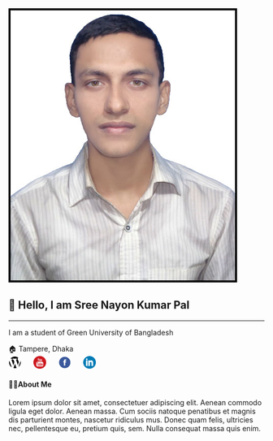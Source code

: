 <img src="images/nayon.JPG">

## 👋 Hello, I am Sree Nayon Kumar Pal
<hr>
<p>I am a student of Green University of Bangladesh</p>
🏠 Tampere, Dhaka   

<br>

<img src="images/website.svg" style="height:25px; width:25px; margin-right: 20px">
<img src="images/youtube.svg" style="height:25px; width:25px; margin-right: 20px">
<img src="images/facebook.svg" style="height:25px; width:25px; margin-right: 20px">
<img src="images/linkedin.svg" style="height:25px; width:25px; margin-right: 20px">

<br>

#### 👨‍🏫About Me

<P>Lorem ipsum dolor sit amet, consectetuer adipiscing elit. Aenean commodo ligula eget dolor. Aenean massa. Cum sociis natoque penatibus et magnis dis parturient montes, nascetur ridiculus mus. Donec quam felis, ultricies nec, pellentesque eu, pretium quis, sem. Nulla consequat massa quis enim.</p>